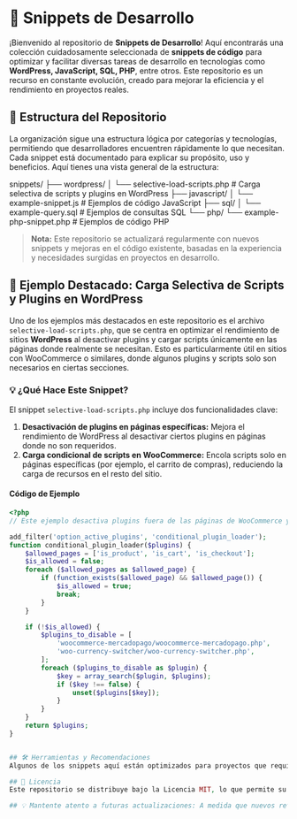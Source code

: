 # 🚀 Snippets de Desarrollo

¡Bienvenido al repositorio de **Snippets de Desarrollo**! Aquí encontrarás una colección cuidadosamente seleccionada de **snippets de código** para optimizar y facilitar diversas tareas de desarrollo en tecnologías como **WordPress, JavaScript, SQL, PHP**, entre otros. Este repositorio es un recurso en constante evolución, creado para mejorar la eficiencia y el rendimiento en proyectos reales.

## 📂 Estructura del Repositorio

La organización sigue una estructura lógica por categorías y tecnologías, permitiendo que desarrolladores encuentren rápidamente lo que necesitan. Cada snippet está documentado para explicar su propósito, uso y beneficios. Aquí tienes una vista general de la estructura:

snippets/
├── wordpress/
│   └── selective-load-scripts.php   # Carga selectiva de scripts y plugins en WordPress
├── javascript/
│   └── example-snippet.js           # Ejemplos de código JavaScript
├── sql/
│   └── example-query.sql            # Ejemplos de consultas SQL
└── php/
    └── example-php-snippet.php      # Ejemplos de código PHP



> **Nota:** Este repositorio se actualizará regularmente con nuevos snippets y mejoras en el código existente, basadas en la experiencia y necesidades surgidas en proyectos en desarrollo.

## 🌟 Ejemplo Destacado: Carga Selectiva de Scripts y Plugins en WordPress

Uno de los ejemplos más destacados en este repositorio es el archivo `selective-load-scripts.php`, que se centra en optimizar el rendimiento de sitios **WordPress** al desactivar plugins y cargar scripts únicamente en las páginas donde realmente se necesitan. Esto es particularmente útil en sitios con WooCommerce o similares, donde algunos plugins y scripts solo son necesarios en ciertas secciones.

### 💡 ¿Qué Hace Este Snippet?

El snippet `selective-load-scripts.php` incluye dos funcionalidades clave:

1. **Desactivación de plugins en páginas específicas:** Mejora el rendimiento de WordPress al desactivar ciertos plugins en páginas donde no son requeridos.
2. **Carga condicional de scripts en WooCommerce:** Encola scripts solo en páginas específicas (por ejemplo, el carrito de compras), reduciendo la carga de recursos en el resto del sitio.

#### Código de Ejemplo

```php
<?php
// Este ejemplo desactiva plugins fuera de las páginas de WooCommerce y carga un script solo en la página del carrito.

add_filter('option_active_plugins', 'conditional_plugin_loader');
function conditional_plugin_loader($plugins) {
    $allowed_pages = ['is_product', 'is_cart', 'is_checkout'];
    $is_allowed = false;
    foreach ($allowed_pages as $allowed_page) {
        if (function_exists($allowed_page) && $allowed_page()) {
            $is_allowed = true;
            break;
        }
    }

    if (!$is_allowed) {
        $plugins_to_disable = [
            'woocommerce-mercadopago/woocommerce-mercadopago.php',
            'woo-currency-switcher/woo-currency-switcher.php',
        ];
        foreach ($plugins_to_disable as $plugin) {
            $key = array_search($plugin, $plugins);
            if ($key !== false) {
                unset($plugins[$key]);
            }
        }
    }
    return $plugins;
}


## 🛠 Herramientas y Recomendaciones
Algunos de los snippets aquí están optimizados para proyectos que requieren un alto rendimiento o una carga eficiente de recursos. Utilizamos tecnologías modernas y técnicas de optimización, asegurando compatibilidad y eficiencia en entornos de producción.

## 📜 Licencia
Este repositorio se distribuye bajo la Licencia MIT, lo que permite su uso en proyectos personales y comerciales, siempre que se proporcione la atribución adecuada.

## 💡 Mantente atento a futuras actualizaciones: A medida que nuevos retos surgen, se irán agregando más snippets y mejoras a este repositorio. ¡Esperamos que este recurso sea de ayuda en tus proyectos!